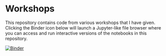 # Workshops
This repository contains code from various workshops that I have given. Clicking the Binder icon below will launch a Jupyter-like file browser where you can access and run interactive versions of the notebooks in this repository. 

[![Binder](https://mybinder.org/badge_logo.svg)](https://mybinder.org/v2/gh/nkfreeman/Workshops/master)
